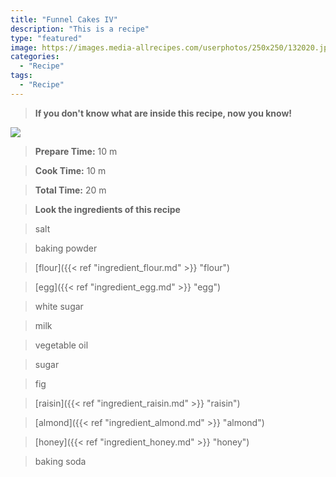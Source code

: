 ```yaml
---
title: "Funnel Cakes IV"
description: "This is a recipe"
type: "featured"
image: https://images.media-allrecipes.com/userphotos/250x250/132020.jpg
categories: 
  - "Recipe"
tags: 
  - "Recipe"
---
```



>**If you don't know what are inside this recipe, now you know!**

![](../images/Recipes-Banner.jpg)
> **Prepare Time:** 10 m


> **Cook Time:** 10 m


> **Total Time:** 20 m

> **Look the ingredients of this recipe**

> salt

> baking powder

> [flour]({{< ref "ingredient_flour.md" >}} "flour")

> [egg]({{< ref "ingredient_egg.md" >}} "egg")

> white sugar

> milk

> vegetable oil

> sugar

> fig

> [raisin]({{< ref "ingredient_raisin.md" >}} "raisin")

> [almond]({{< ref "ingredient_almond.md" >}} "almond")

> [honey]({{< ref "ingredient_honey.md" >}} "honey")

> baking soda

